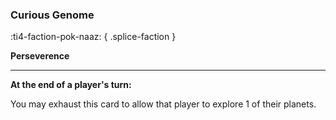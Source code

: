 ### **Curious Genome**
:ti4-faction-pok-naaz:
{ .splice-faction }

**Perseverence**

---

**At the end of a player's turn:**

You may exhaust this card to allow that player to explore 1 of their planets.
